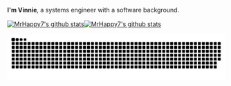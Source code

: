<!--
**MrHappy7/MrHappy7** is a ✨ _special_ ✨ repository because its `README.md` (this file) appears on your GitHub profile.

Here are some ideas to get you started:

- 🔭 I’m currently working on ...
- 🌱 I’m currently learning ...
- 👯 I’m looking to collaborate on ...
- 🤔 I’m looking for help with ...
- 💬 Ask me about ...
- 📫 How to reach me: ...
- 😄 Pronouns: ...
- ⚡ Fun fact: ...
-->

<!-- [![MrHappy7's GitHub stats](https://github-readme-stats.vercel.app/api?username=MrHappy7&show_icons=true&bg_color=135deg,ededed,fff)](https://github.com/anuraghazra/github-readme-stats)
[![MrHappy7's GitHub stats](https://github-readme-stats.vercel.app/api?username=MrHappy7&show_icons=true&bg_color=135deg,ededed,fff)](https://github.com/anuraghazra/github-readme-stats) -->

<!-- [![MrHappy7's GitHub stats-Dark](https://github-readme-stats-psi-kohl.vercel.app/api?username=MrHappy7&show_icons=true&theme=dark#gh-dark-mode-only)](https://github.com/anuraghazra/github-readme-stats#gh-dark-mode-only)
[![MrHappy7's GitHub stats-Light](https://github-readme-stats-psi-kohl.vercel.app/api?username=MrHappy7&show_icons=true&theme=default#gh-light-mode-only)](https://github.com/anuraghazra/github-readme-stats#gh-light-mode-only) -->

<!-- | <a href="https://github.com/anuraghazra/github-readme-stats#gh-dark-mode-only"><img align="center" src="https://github-readme-stats-psi-kohl.vercel.app/api?username=MrHappy7&show_icons=true&theme=vue-dark&hide_border=true#gh-dark-mode-only" alt="MrHappy7's github stats" /></a><a href="https://github.com/anuraghazra/github-readme-stats#gh-light-mode-only"><img align="center" src="https://github-readme-stats-psi-kohl.vercel.app/api?username=MrHappy7&show_icons=true&theme=vue&hide_border=true#gh-light-mode-only" alt="MrHappy7's github stats" /></a> | <a href="https://github.com/anuraghazra/github-readme-stats#gh-dark-mode-only"><img align="center" src="https://github-readme-stats-psi-kohl.vercel.app/api/top-langs/?username=MrHappy7&layout=compact&theme=vue-dark&hide_border=true" /></a><a href="https://github.com/anuraghazra/github-readme-stats#gh-light-mode-only"><img align="center" src="https://github-readme-stats-psi-kohl.vercel.app/api/top-langs/?username=MrHappy7&layout=compact&theme=vue&hide_border=true" /></a> |
| ------------- | ------------- | -->

**I'm Vinnie**, a systems engineer with a software background. 

<a href="https://github.com/anuraghazra/github-readme-stats#gh-dark-mode-only"><img align="center" src="https://github-readme-stats.vercel.app/api?username=MrHappy7&show_icons=true&hide_border=true&hide_title=true&theme=vue-dark#gh-dark-mode-only" alt="MrHappy7's github stats" /></a><a href="https://github.com/anuraghazra/github-readme-stats#gh-light-mode-only"><img align="center" src="https://github-readme-stats.vercel.app/api?username=MrHappy7&show_icons=true&hide_border=true&hide_title=true&theme=vue#gh-light-mode-only" alt="MrHappy7's github stats" /></a>

<picture>
  <source media="(prefers-color-scheme: dark)" srcset="https://raw.githubusercontent.com/MrHappy7/MrHappy7/output/github-contribution-grid-snake-dark.svg">
  <source media="(prefers-color-scheme: light)" srcset="https://raw.githubusercontent.com/MrHappy7/MrHappy7/output/github-contribution-grid-snake.svg">
  <img alt="github contribution grid snake animation" src="https://raw.githubusercontent.com/platane/platane/output/github-contribution-grid-snake.svg">
</picture>

